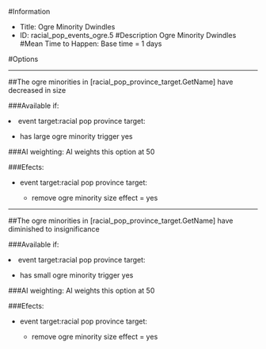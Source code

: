 #Information
 - Title: Ogre Minority Dwindles
 - ID: racial_pop_events_ogre.5
#Description
Ogre Minority Dwindles
#Mean Time to Happen:
Base time = 1 days

#Options

___
##The ogre minorities in [racial_pop_province_target.GetName] have decreased in size

###Available if:
<li>event target:racial pop province target:</li><ul><li>has large ogre minority trigger yes</li></ul>

###AI weighting:
AI weights this option at 50


###Efects:<ul><li>event target:racial pop province target:</li><ul><li>remove ogre minority size effect = yes</li></ul></ul>

___
##The ogre minorities in [racial_pop_province_target.GetName] have diminished to insignificance

###Available if:
<li>event target:racial pop province target:</li><ul><li>has small ogre minority trigger yes</li></ul>

###AI weighting:
AI weights this option at 50


###Efects:<ul><li>event target:racial pop province target:</li><ul><li>remove ogre minority size effect = yes</li></ul></ul>
